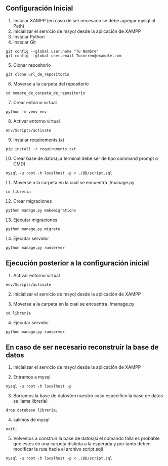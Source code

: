 ## Configuración Inicial
1. Instalar XAMPP (en caso de ser necesario se debe agregar mysql al Path)
2. Inicializar el servicio de msyql desde la aplicación de XAMPP
3. Instalar Python
4. Instalar Git
~~~
git config --global user.name "Tu Nombre"
git config --global user.email Tucorreo@example.com
~~~
5. Clonar repositorio

~~~
git clone url_de_repositorio
~~~

6. Moverse a la carpeta del repositorio

~~~
cd nombre_de_carpeta_de_repositorio
~~~

7. Crear entorno virtual
~~~
python -m venv env
~~~

8. Activar entorno virtual

~~~
env/Scripts/activate
~~~

9. Instalar requirements.txt

~~~
pip install -r requirements.txt
~~~

10. Crear base de datos(La terminal debe ser de tipo command prompt o CMD)

~~~
mysql -u root -h localhost -p < ./DB/script.sql
~~~


11. Moverse a la carpeta en la cual se encuentra ./manage.py

~~~
cd libreria
~~~

12. Crear migraciones

~~~
python manage.py makemigrations
~~~

13. Ejecutar migraciones

~~~
python manage.py migrate
~~~

14. Ejecutar servidor

~~~
python manage.py runserver
~~~

## Ejecución posterior a la configuración inicial
1. Activar entorno virtual

~~~
env/Scripts/activate
~~~

2. Inicializar el servicio de msyql desde la aplicación de XAMPP

3. Moverse a la carpeta en la cual se encuentra ./manage.py

~~~
cd libreria
~~~

4. Ejecutar servidor

~~~
python manage.py runserver
~~~

## En caso de ser necesario reconstruir la base de datos

1. Inicializar el servicio de msyql desde la aplicación de XAMPP

2. Entramos a mysql

~~~
mysql -u root -h localhost -p
~~~

3. Borramos la base de datos(en nuestro caso especifico la base de datos se llama libreria)

~~~
drop database libreria;
~~~

4. salimos de mysql

~~~
exit;
~~~

5. Volvemos a construir la base de datos(si el comando falla es probable que estes en una carpeta distinta a la esperada y por tanto deben modificar la ruta hacia el archivo script.sql)
~~~
mysql -u root -h localhost -p < ./DB/script.sql
~~~
 